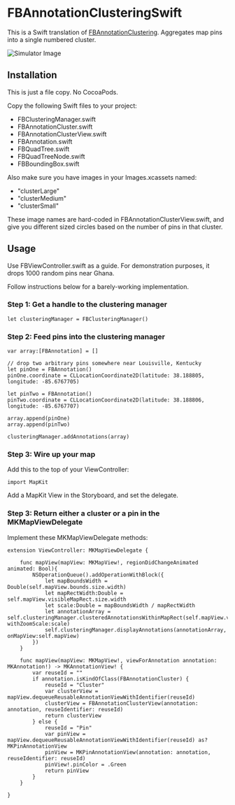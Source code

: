 # FBAnnotationClusteringSwift

This is a Swift translation of [FBAnnotationClustering](https://github.com/infinum/FBAnnotationClustering).  Aggregates map pins into a single numbered cluster.

![Simulator Image](https://github.com/ribl/FBAnnotationClusteringSwift/blob/master/GitHubImages/simulatorShot.png)

## Installation

This is just a file copy.  No CocoaPods.

Copy the following Swift files to your project:

* FBClusteringManager.swift
* FBAnnotationCluster.swift
* FBAnnotationClusterView.swift
* FBAnnotation.swift
* FBQuadTree.swift
* FBQuadTreeNode.swift
* FBBoundingBox.swift

Also make sure you have images in your Images.xcassets named:

* "clusterLarge"
* "clusterMedium"
* "clusterSmall"

These image names are hard-coded in FBAnnotationClusterView.swift, and give you different sized circles based on the number of pins in that cluster.

## Usage

Use FBViewController.swift as a guide.  For demonstration purposes, it drops 1000 random pins near Ghana.  

Follow instructions below for a barely-working implementation.

### Step 1:  Get a handle to the clustering manager

```
let clusteringManager = FBClusteringManager()
```

### Step 2:  Feed pins into the clustering manager

```
var array:[FBAnnotation] = []

// drop two arbitrary pins somewhere near Louisville, Kentucky
let pinOne = FBAnnotation()
pinOne.coordinate = CLLocationCoordinate2D(latitude: 38.188805, longitude: -85.6767705)

let pinTwo = FBAnnotation()
pinTwo.coordinate = CLLocationCoordinate2D(latitude: 38.188806, longitude: -85.6767707)

array.append(pinOne)
array.append(pinTwo)

clusteringManager.addAnnotations(array)
```

### Step 3:  Wire up your map

Add this to the top of your ViewController:

```
import MapKit
```

Add a MapKit View in the Storyboard, and set the delegate.  

### Step 3:  Return either a cluster or a pin in the MKMapViewDelegate

Implement these MKMapViewDelegate methods:

```
extension ViewController: MKMapViewDelegate {

    func mapView(mapView: MKMapView!, regionDidChangeAnimated animated: Bool){
        NSOperationQueue().addOperationWithBlock({
            let mapBoundsWidth = Double(self.mapView.bounds.size.width)
            let mapRectWidth:Double = self.mapView.visibleMapRect.size.width
            let scale:Double = mapBoundsWidth / mapRectWidth
            let annotationArray = self.clusteringManager.clusteredAnnotationsWithinMapRect(self.mapView.visibleMapRect, withZoomScale:scale)
            self.clusteringManager.displayAnnotations(annotationArray, onMapView:self.mapView)
        })
    }
    
    func mapView(mapView: MKMapView!, viewForAnnotation annotation: MKAnnotation!) -> MKAnnotationView! {
        var reuseId = ""
        if annotation.isKindOfClass(FBAnnotationCluster) {
            reuseId = "Cluster"
            var clusterView = mapView.dequeueReusableAnnotationViewWithIdentifier(reuseId)
            clusterView = FBAnnotationClusterView(annotation: annotation, reuseIdentifier: reuseId)
            return clusterView
        } else {
            reuseId = "Pin"
            var pinView = mapView.dequeueReusableAnnotationViewWithIdentifier(reuseId) as? MKPinAnnotationView
            pinView = MKPinAnnotationView(annotation: annotation, reuseIdentifier: reuseId)
            pinView!.pinColor = .Green
            return pinView
        }
    }
    
}
```
